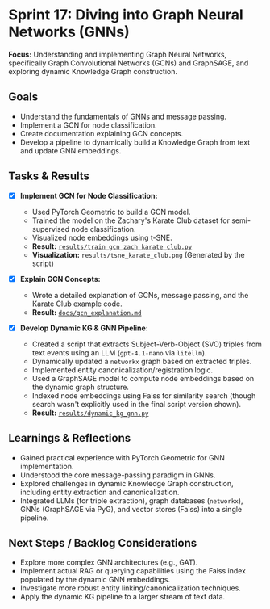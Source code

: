 # Sprint 17: Diving into Graph Neural Networks (GNNs)

**Focus:** Understanding and implementing Graph Neural Networks, specifically Graph Convolutional Networks (GCNs) and GraphSAGE, and exploring dynamic Knowledge Graph construction.

## Goals
- Understand the fundamentals of GNNs and message passing.
- Implement a GCN for node classification.
- Create documentation explaining GCN concepts.
- Develop a pipeline to dynamically build a Knowledge Graph from text and update GNN embeddings.

## Tasks & Results

- [x] **Implement GCN for Node Classification:**
    - Used PyTorch Geometric to build a GCN model.
    - Trained the model on the Zachary's Karate Club dataset for semi-supervised node classification.
    - Visualized node embeddings using t-SNE.
    - **Result:** [`results/train_gcn_zach_karate_club.py`](results/train_gcn_zach_karate_club.py)
    - **Visualization:** `results/tsne_karate_club.png` (Generated by the script)

- [x] **Explain GCN Concepts:**
    - Wrote a detailed explanation of GCNs, message passing, and the Karate Club example code.
    - **Result:** [`docs/gcn_explanation.md`](docs/gcn_explanation.md)

- [x] **Develop Dynamic KG & GNN Pipeline:**
    - Created a script that extracts Subject-Verb-Object (SVO) triples from text events using an LLM (`gpt-4.1-nano` via `litellm`).
    - Dynamically updated a `networkx` graph based on extracted triples.
    - Implemented entity canonicalization/registration logic.
    - Used a GraphSAGE model to compute node embeddings based on the dynamic graph structure.
    - Indexed node embeddings using Faiss for similarity search (though search wasn't explicitly used in the final script version shown).
    - **Result:** [`results/dynamic_kg_gnn.py`](results/dynamic_kg_gnn.py)

## Learnings & Reflections
- Gained practical experience with PyTorch Geometric for GNN implementation.
- Understood the core message-passing paradigm in GNNs.
- Explored challenges in dynamic Knowledge Graph construction, including entity extraction and canonicalization.
- Integrated LLMs (for triple extraction), graph databases (`networkx`), GNNs (GraphSAGE via PyG), and vector stores (Faiss) into a single pipeline.

## Next Steps / Backlog Considerations
- Explore more complex GNN architectures (e.g., GAT).
- Implement actual RAG or querying capabilities using the Faiss index populated by the dynamic GNN embeddings.
- Investigate more robust entity linking/canonicalization techniques.
- Apply the dynamic KG pipeline to a larger stream of text data. 